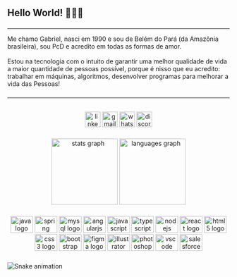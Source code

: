<h2 align="left">Hello World! 👨🏽‍💻</h2>

###
<hr/>

<p align="left">Me chamo Gabriel, nasci em 1990 e sou de Belém do Pará (da Amazônia brasileira), sou PcD e acredito em todas as formas de amor.<br><br>Estou na tecnologia com o intuito de garantir uma melhor qualidade de vida a maior quantidade de pessoas possível, porque é nisso que eu acredito: trabalhar em máquinas, algoritmos, desenvolver programas para melhorar a vida das Pessoas!</p>

###
<hr>
<br />

<div align="center">
  <img src="https://img.shields.io/static/v1?message=LinkedIn&logo=linkedin&label=&color=0077B5&logoColor=white&labelColor=&style=for-the-badge" height="35" alt="linkedin logo"  />
  <img src="https://img.shields.io/static/v1?message=Gmail&logo=gmail&label=&color=D14836&logoColor=white&labelColor=&style=for-the-badge" height="35" alt="gmail logo"  />
  <img src="https://img.shields.io/static/v1?message=Whatsapp&logo=whatsapp&label=&color=25D366&logoColor=white&labelColor=&style=for-the-badge" height="35" alt="whatsapp logo"  />
  <img src="https://img.shields.io/static/v1?message=Discord&logo=discord&label=&color=7289DA&logoColor=white&labelColor=&style=for-the-badge" height="35" alt="discord logo"  />
</div>

###

<div align="center">
  <img src="https://github-readme-stats.vercel.app/api?hide_title=true&hide_rank=false&show_icons=true&include_all_commits=true&count_private=true&disable_animations=false&theme=chartreuse-dark&locale=pt-br&hide_border=true&username=gbrieal" height="150" alt="stats graph"  />
  <img src="https://github-readme-stats.vercel.app/api/top-langs?locale=pt-br&hide_title=false&layout=compact&card_width=320&langs_count=5&theme=chartreuse-dark&hide_border=true&username=gbrieal" height="150" alt="languages graph"  />
</div>

###

<div align="center">
  <img src="https://cdn.jsdelivr.net/gh/devicons/devicon/icons/java/java-original.svg" height="38" width="51" alt="java logo"  />
  <img src="https://cdn.jsdelivr.net/gh/devicons/devicon/icons/spring/spring-original.svg" height="38" width="51" alt="spring logo"  />
  <img src="https://cdn.jsdelivr.net/gh/devicons/devicon/icons/mysql/mysql-original.svg" height="38" width="51" alt="mysql logo"  />
  <img src="https://cdn.jsdelivr.net/gh/devicons/devicon/icons/angularjs/angularjs-original.svg" height="38" width="51" alt="angularjs logo"  />
  <img src="https://cdn.jsdelivr.net/gh/devicons/devicon/icons/javascript/javascript-original.svg" height="38" width="51" alt="javascript logo"  />
  <img src="https://cdn.jsdelivr.net/gh/devicons/devicon/icons/typescript/typescript-original.svg" height="38" width="51" alt="typescript logo"  />
  <img src="https://cdn.jsdelivr.net/gh/devicons/devicon/icons/nodejs/nodejs-original.svg" height="38" width="51" alt="nodejs logo"  />
  <img src="https://cdn.jsdelivr.net/gh/devicons/devicon/icons/react/react-original.svg" height="38" width="51" alt="react logo"  />
  <img src="https://cdn.jsdelivr.net/gh/devicons/devicon/icons/html5/html5-original.svg" height="38" width="51" alt="html5 logo"  />
  <img src="https://cdn.jsdelivr.net/gh/devicons/devicon/icons/css3/css3-original.svg" height="38" width="51" alt="css3 logo"  />
  <img src="https://cdn.jsdelivr.net/gh/devicons/devicon/icons/bootstrap/bootstrap-original.svg" height="38" width="51" alt="bootstrap logo"  />
  <img src="https://cdn.jsdelivr.net/gh/devicons/devicon/icons/figma/figma-original.svg" height="38" width="51" alt="figma logo"  />
  <img src="https://cdn.jsdelivr.net/gh/devicons/devicon/icons/illustrator/illustrator-plain.svg" height="38" width="51" alt="illustrator logo"  />
  <img src="https://cdn.jsdelivr.net/gh/devicons/devicon/icons/photoshop/photoshop-plain.svg" height="38" width="51" alt="photoshop logo"  />
  <img src="https://cdn.jsdelivr.net/gh/devicons/devicon/icons/vscode/vscode-original.svg" height="38" width="51" alt="vscode logo"  />
  <img src="https://cdn.jsdelivr.net/gh/devicons/devicon/icons/salesforce/salesforce-original.svg" height="38" width="51" alt="salesforce logo"  />
</div>

###
<img href="https://github.com/gbrieal/gbrieal/blob/output/snake.svg" alt="Snake animation" />

###
